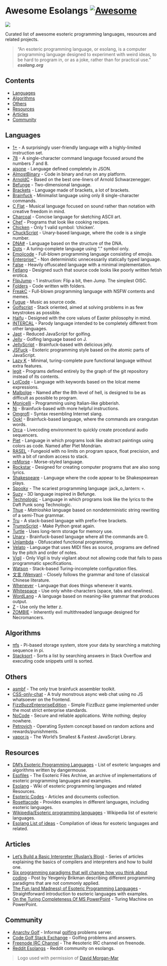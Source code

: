 Awesome Esolangs [![Awesome](https://awesome.re/badge.svg)](https://awesome.re)
===============================================================================

![](logo_piet.png)

Curated list of awesome esoteric programming languages, resources and related projects.

> “An esoteric programming language, or esolang, is a computer programming language designed to experiment with weird ideas, to be hard to program in, or as a joke, rather than for practical use.”  
> ***esolang.org***

Contents
--------

-   [Languages](#languages)
-   [Algorithms](#algorithms)
-   [Others](#others)
-   [Resources](#resources)
-   [Articles](#articles)
-   [Community](#community)

Languages
---------

-   [1+](https://esolangs.org/wiki/1%2B) - A surprisingly user-friendly language with a highly-limited instruction set.
-   [78](https://github.com/oatmealine/78) - A single-character command language focused around the numbers 7 and 8.
-   [ajsone](https://www.quaxio.com/ajsone) - Language defined completely in JSON.
-   [AlmostBinary](https://github.com/wsdt/AlmostBinary) - Code in binary and run on any platform.
-   [ArnoldC](http://lhartikk.github.io/ArnoldC) - Based on the best one-liners of Arnold Schwarzenegger.
-   [Befunge](https://esolangs.org/wiki/Befunge) - Two-dimensional language.
-   [Brackets](https://github.com/kvbc/brackets) - Language made of brackets, a lot of brackets.
-   [Brainfuck](https://esolangs.org/wiki/Brainfuck) - Minimalist language using only 8 single-character commands.
-   [C Flat](https://github.com/NicksterSand/Cflat) - Musical language focused on sound rather than notation with creative freedom in mind.
-   [Charcoal](https://github.com/somebody1234/Charcoal) - Concise language for sketching ASCII art.
-   [Chef](http://www.dangermouse.net/esoteric/chef.html) - Programs that look like cooking recipes.
-   [Chicken](https://esolangs.org/wiki/Chicken) - Only 1 valid symbol: ‘chicken’.
-   [ChuckScript](https://github.com/angrykoala/chuckscript) - Unary-based language, where the code is a single number.
-   [DNA\#](https://esolangs.org/wiki/DNA-Sharp) - Language based on the structure of the DNA.
-   [Dots](https://github.com/josconno/dots) - A turing-complete language using “.” symbol only.
-   [Emojicode](http://www.emojicode.org) - Full-blown programming language consisting of emojis.
-   [Enterprise™](https://github.com/joaomilho/Enterprise) - Non deterministic unnecessarily statically typed language.
-   [False](http://strlen.com/false-language) - Heavily offuscated language with a minimal implementation.
-   [Fetlang](https://github.com/Property404/fetlang) - Designed such that source code looks like poorly written fetish erotica.
-   [FlipJump](https://github.com/tomhea/flip-jump) - 1 instruction: Flip a bit, then Jump. The simplest OISC.
-   [Folders](https://github.com/rottytooth/Folders) - Code written with folders.
-   [FreakC](https://github.com/FreakC-Foundation/FreakC) - Full-blown programming language with NSFW contents and memes.
-   [Fugue](https://esolangs.org/wiki/Fugue) - Music as source code.
-   [Golfscript](http://www.golfscript.com/golfscript) - Stack oriented, aimed at solving problems in as few keystrokes as possible.
-   [Haifu](http://www.dangermouse.net/esoteric/haifu.html) - Designed with the core values of Easter philosophy in mind.
-   [INTERCAL](http://www.catb.org/~esr/intercal) - Parody language intended to be completely different from other languages.
-   [Japt](https://github.com/ETHproductions/japt) - Reduced JavaScript for golfing.
-   [Jelly](https://github.com/DennisMitchell/jellylanguage) - Golfing language based on J.
-   [JellyScript](https://github.com/nguyenphuminh/Jellyscript) - Brainfuck-based with delicious jelly.
-   [JSFuck](https://github.com/aemkei/jsfuck) - Esoteric programming style based on the atomic parts of JavaScript.
-   [Lazy K](https://tromp.github.io/cl/lazy-k.html) - Minimal, turing-complete pure functional language without extra features.
-   [legit](https://morr.cc/legit) - Programs defined entirely by the graph of the git repository instead of its contents.
-   [LolCode](http://lolcode.org) - Language with keywords based on the lolcat meme expressions.
-   [Malbolge](http://www.lscheffer.com/malbolge.shtml) - Named after the 8th level of hell, is designed to be as difficult as possible to program.
-   [Monicelli](https://github.com/esseks/monicelli) - Programming using Italian-like gibberish.
-   [Ni](https://github.com/DeybisMelendez/ni) - Brainfuck-based with more helpful instructions.
-   [Omgrofl](https://esolangs.org/wiki/Omgrofl) - Syntax resembling Internet slang.
-   [Ook!](http://www.dangermouse.net/esoteric/ook.html) - Brainfuck-based language, where the commands are orangutan words.
-   [Orca](https://hundredrabbits.itch.io/orca) - Livecoding environment to quickly create procedural audio sequencers.
-   [Piet](http://www.dangermouse.net/esoteric/piet.html) - Language in which programs look like abstract paintings using colors as code. Named after Piet Mondrian.
-   [RASEL](https://github.com/Nakilon/rasel) - Fungeoid with no limits on program space, float precision, and with a bit of random access to stack.
-   [reMorse](http://esolangs.org/wiki/reMorse) - Morse-styled language.
-   [Rockstar](https://github.com/dylanbeattie/rockstar) - Designed for creating computer programs that are also song lyrics.
-   [Shakespeare](http://shakespearelang.sourceforge.net) - Language where the code appear to be Shakespearean plays.
-   [Spooky](https://spookylang.com) - The scariest programming language :jack\_o\_lantern: :skull:.
-   [Suzy](https://github.com/gvx/suzy) - 3D language inspired in Befunge.
-   [Technologic](https://esolangs.org/wiki/Technologic) - Language in which programs look like the lyrics to the Daft Punk song Technologic.
-   [Thue](https://github.com/jcolag/Thue) - *Matrioshka* language based on nondeterministic string rewriting of a semi-Thue grammar.
-   [Tru](https://github.com/sungwoncho/tru) - A stack-based language with prefix-free brackets.
-   [TrumpScript](https://github.com/samshadwell/TrumpScript) - Make Python great again.
-   [Turtle](https://github.com/TypeMonkey/Turtle) - Uses long-term storage for memory use.
-   [Unary](https://esolangs.org/wiki/Unary) - Brainfuck-based language where all the commands are 0.
-   [Unlambda](http://www.madore.org/~david/programs/unlambda) - Obfuscated functional programming.
-   [Velato](http://velato.net) - Language that uses MIDI files as source, programs are defined by the pitch and order of notes.
-   [Vigil](https://github.com/munificent/vigil) - Only Vigil is truly vigilant about not allowing code that fails to pass programmatic specifications.
-   [Watson](https://github.com/genkami/watson) - Stack-based Turing-incomplete configuration files.
-   [文言 (Wenyan)](http://wenyan-lang.lingdong.works) - Closely follows the grammar and tone of classical Chinese literature.
-   [Whenever](http://www.dangermouse.net/esoteric/whenever.html) - Language that does things whenever it wants.
-   [Whitespace](http://web.archive.org/web/20150623025348/http://compsoc.dur.ac.uk/whitespace) - Use only white-characters (space, tabs and newlines).
-   [WordLang](https://github.com/WilliamRagstad/WordLang) - A language based on meaning-like grammar that produces output.
-   [Z](https://esolangs.org/wiki/Z) - Use only the letter z.
-   [ZOMBIE](https://www.dangermouse.net/esoteric/zombie.html) - Inherently evil multithreaded language designed for Necromancers.

Algorithms
----------

-   [πfs](https://github.com/philipl/pifs) - Pi-based storage system, store your data by searching a matching sequence in pi.
-   [Stacksort](https://gkoberger.github.io/stacksort) - Sorts a list by searching answers in Stack Overflow and executing code snippets until is sorted.

Others
------

-   [asmbf](https://github.com/KrzysztofSzewczyk/asmbf) - The only true brainfuck assembler toolkit.
-   [CSS-only-chat](https://github.com/kkuchta/css-only-chat) - A truly monstrous async web chat using no JS whatsoever on the frontend.
-   [FizzBuzzEnterpriseEdition](https://github.com/EnterpriseQualityCoding/FizzBuzzEnterpriseEdition) - Simple FizzBuzz game implemented under the most strict enterprise standards.
-   [NoCode](https://github.com/kelseyhightower/nocode) - Secure and reliable applications. Write nothing; deploy nowhere.
-   [Petrovich](http://www.dangermouse.net/esoteric/petrovich.html) - Operating System concept based on random actions and rewards/punishments.
-   [vapor.js](https://github.com/madrobby/vapor.js) - The World’s Smallest & Fastest JavaScript Library.

Resources
---------

-   [DM’s Esoteric Programming Languages](http://www.dangermouse.net/esoteric) - List of esoteric languages and algorithms written by dangermouse.
-   [Esofiles](https://github.com/graue/esofiles) - The Esoteric Files Archive, an archive of implementations of esoteric programming languages and examples.
-   [Esolang](https://esolangs.org) - Wiki of esoteric programming languages and related Resources.
-   [Esoteric Codes](https://esoteric.codes) - Articles and documents collection.
-   [Rosettacode](http://rosettacode.org/wiki/Rosetta_Code) - Provides examples in different languages, including esoteric languages.
-   [Wikipedia/Esoteric programming languages](https://en.wikipedia.org/wiki/Esoteric_programming_language) - Wikipedia list of esoteric languages.
-   [Esolang List of ideas](https://esolangs.org/wiki/List_of_ideas) - Compilation of ideas for esoteric languages and related.

Articles
--------

-   [Let’s Build a Basic Interpreter (Ruslan’s Blog)](https://ruslanspivak.com/lsbasi-part1) - Series of articles explaining the basics of compilers and interpreters and how to build one.
-   [Six programming paradigms that will change how you think about coding](http://www.ybrikman.com/writing/2014/04/09/six-programming-paradigms-that-will) - Post by Yevgeniy Brikman describing different programming paradigms that are not commonly applied.
-   [The Fun (and Madness) of Esoteric Programming Languages](https://tomassetti.me/discovering-arcane-world-esoteric-programming-languages) - Straightforward introduction to esoteric languages with examples.
-   [On the Turing Completeness Of MS PowerPoint](http://www.andrew.cmu.edu/user/twildenh/PowerPointTM/Paper.pdf) - Turing Machine on PowerPoint.

Community
---------

-   [Anarchy Golf](http://golf.shinh.org) - Informal [golfing](https://en.wikipedia.org/wiki/Code_golf) problems server.
-   [Code Golf Stack Exchange](https://codegolf.stackexchange.com) - Golfing problems and answers.
-   [Freenode IRC Channel](http://webchat.freenode.net/?channels=esoteric&uio=d4) - The \#esoteric IRC channel on freenode.
-   [Reddit Esolangs](https://www.reddit.com/r/esolangs) - Reddit community on esolangs.

> Logo used with permission of [David Morgan-Mar](http://www.dangermouse.net/esoteric/piet/samples.html)
